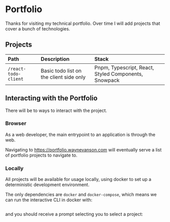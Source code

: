 # Portfolio

Thanks for visiting my technical portfolio.
Over time I will add projects that cover a bunch of technologies.

## Projects

| Path                 | Description                             | Stack                                                |
| :------------------- | :-------------------------------------- | :--------------------------------------------------- |
| `/react-todo-client` | Basic todo list on the client side only | Pnpm, Typescript, React, Styled Components, Snowpack |

## Interacting with the Portfolio

There will be to ways to interact with the project.

### Browser

As a web developer, the main entrypoint to an application is through the web.

Navigating to https://portfolio.waynevanson.com will eventually serve a list of portfolio projects to navigate to.

### Locally

All projects will be available for usage locally, using docker to set up a deterministic development environment.

The only dependencies are `docker` and `docker-compose`, which means we can run the interactive CLI in docker with:

```sh

```

and you should receive a prompt selecting you to select a project:

```

```
